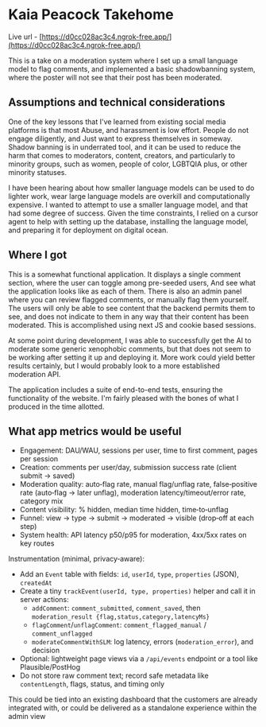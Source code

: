 # Kaia Peacock Takehome

Live url - [https://d0cc028ac3c4.ngrok-free.app/](https://d0cc028ac3c4.ngrok-free.app/)

This is a take on a moderation system where I set up a small language model to flag comments, and implemented a basic shadowbanning system, where the poster will not see that their post has been moderated.

## Assumptions and technical considerations

One of the key lessons that I've learned from existing social media platforms is that most Abuse, and harassment is low effort. People do not engage diligently, and Just want to express themselves in someway. Shadow banning is in underrated tool, and it can be used to reduce the harm that comes to moderators, content, creators, and particularly to minority groups, such as women, people of color, LGBTQIA plus, or other minority statuses.

I have been hearing about how smaller language models can be used to do lighter work, wear large language models are overkill and computationally expensive. I wanted to attempt to use a smaller language model, and that had some degree of success. Given the time constraints, I relied on a cursor agent to help with setting up the database, installing the language model, and preparing it for deployment on digital ocean.

## Where I got

This is a somewhat functional application. It displays a single comment section, where the user can toggle among pre-seeded users, And see what the application looks like as each of them. There is also an admin panel where you can review flagged comments, or manually flag them yourself. The users will only be able to see content that the backend permits them to see, and does not indicate to them in any way that their content has been moderated. This is accomplished using next JS and cookie based sessions.

At some point during development, I was able to successfully get the AI to moderate some generic xenophobic comments, but that does not seem to be working after setting it up and deploying it. More work could yield better results certainly, but I would probably look to a more established moderation API.

The application includes a suite of end-to-end tests, ensuring the functionality of the website. I'm fairly pleased with the bones of what I produced in the time allotted.

## What app metrics would be useful

- Engagement: DAU/WAU, sessions per user, time to first comment, pages per session
- Creation: comments per user/day, submission success rate (client submit → saved)
- Moderation quality: auto‑flag rate, manual flag/unflag rate, false‑positive rate (auto‑flag → later unflag), moderation latency/timeout/error rate, category mix
- Content visibility: % hidden, median time hidden, time‑to‑unflag
- Funnel: view → type → submit → moderated → visible (drop‑off at each step)
- System health: API latency p50/p95 for moderation, 4xx/5xx rates on key routes

Instrumentation (minimal, privacy‑aware):
- Add an `Event` table with fields: `id`, `userId`, `type`, `properties` (JSON), `createdAt`
- Create a tiny `trackEvent(userId, type, properties)` helper and call it in server actions:
  - `addComment`: `comment_submitted`, `comment_saved`, then `moderation_result {flag,status,category,latencyMs}`
  - `flagComment`/`unflagComment`: `comment_flagged_manual` / `comment_unflagged`
  - `moderateCommentWithSLM`: log latency, errors (`moderation_error`), and decision
- Optional: lightweight page views via a `/api/events` endpoint or a tool like Plausible/PostHog
- Do not store raw comment text; record safe metadata like `contentLength`, flags, status, and timing only

This could be tied into an existing dashboard that the customers are already integrated with, or could be delivered as a standalone experience within the admin view
